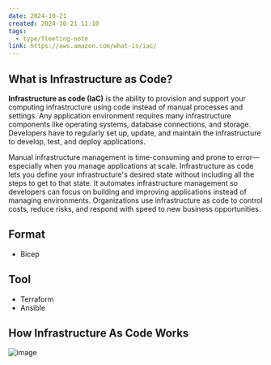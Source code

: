 ```yaml
---
date: 2024-10-21
created: 2024-10-21 11:10
tags:
  - type/fleeting-note
link: https://aws.amazon.com/what-is/iac/
---
```

## What is Infrastructure as Code?
**Infrastructure as code (IaC)** is the ability to provision and support your computing infrastructure using code instead of manual processes and settings. Any application environment requires many infrastructure components like operating systems, database connections, and storage. Developers have to regularly set up, update, and maintain the infrastructure to develop, test, and deploy applications. 

Manual infrastructure management is time-consuming and prone to error—especially when you manage applications at scale. Infrastructure as code lets you define your infrastructure's desired state without including all the steps to get to that state. It automates infrastructure management so developers can focus on building and improving applications instead of managing environments. Organizations use infrastructure as code to control costs, reduce risks, and respond with speed to new business opportunities.

## Format
- Bicep

## Tool
- Terraform
- Ansible

## How Infrastructure As Code Works
![image](https://www.altexsoft.com/static/blog-post/2023/11/2fdb241f-32bc-4c4b-aed4-f5836063dbad.jpg)
